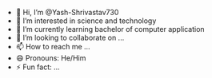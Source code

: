 - 👋 Hi, I’m @Yash-Shrivastav730
- 👀 I’m interested in science and technology
- 🌱 I’m currently learning bachelor of computer application
- 💞️ I’m looking to collaborate on ...
- 📫 How to reach me ...
- 😄 Pronouns: He/Him 
- ⚡ Fun fact: ...

<!---
Yash-Shrivastav730/Yash-Shrivastav730 is a ✨ special ✨ repository because its `README.md` (this file) appears on your GitHub profile.
You can click the Preview link to take a look at your changes.
--->
